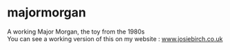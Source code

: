 # majormorgan
A working Major Morgan, the toy from the 1980s<br>
You can see a working version of this on my website : www.josiebirch.co.uk
